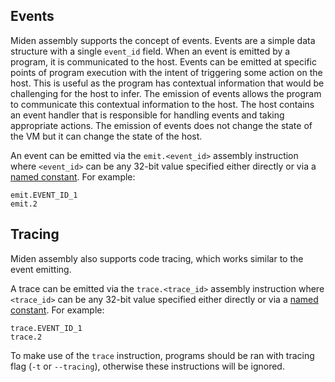## Events

Miden assembly supports the concept of events. Events are a simple data structure with a single `event_id` field.  When an event is emitted by a program, it is communicated to the host. Events can be emitted at specific points of program execution with the intent of triggering some action on the host. This is useful as the program has contextual information that would be challenging for the host to infer. The emission of events allows the program to communicate this contextual information to the host. The host contains an event handler that is responsible for handling events and taking appropriate actions. The emission of events does not change the state of the VM but it can  change the state of the host.

An event can be emitted via the `emit.<event_id>` assembly instruction where `<event_id>` can be any 32-bit value specified either directly or via a [named constant](./code_organization.md#constants). For example:

```
emit.EVENT_ID_1
emit.2
```

## Tracing

Miden assembly also supports code tracing, which works similar to the event emitting. 

A trace can be emitted via the `trace.<trace_id>` assembly instruction where `<trace_id>` can be any 32-bit value specified either directly or via a [named constant](./code_organization.md#constants). For example:

```
trace.EVENT_ID_1
trace.2
```

To make use of the `trace` instruction, programs should be ran with tracing flag (`-t` or `--tracing`), otherwise these instructions will be ignored.
